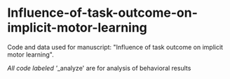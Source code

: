 # Influence-of-task-outcome-on-implicit-motor-learning

Code and data used for manuscript: "Influence of task outcome on implicit motor learning".

*All code labeled '*_analyze' are for analysis of behavioral results
